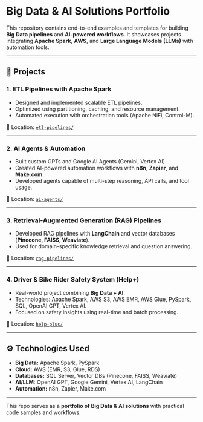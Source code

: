 # Big Data & AI Solutions Portfolio

This repository contains end-to-end examples and templates for building **Big Data pipelines** and **AI-powered workflows**. It showcases projects integrating **Apache Spark**, **AWS**, and **Large Language Models (LLMs)** with automation tools.

---

## 📂 Projects

### 1. ETL Pipelines with Apache Spark
- Designed and implemented scalable ETL pipelines.  
- Optimized using partitioning, caching, and resource management.  
- Automated execution with orchestration tools (Apache NiFi, Control-M).  

📌 Location: [`etl-pipelines/`](etl-pipelines/)

---

### 2. AI Agents & Automation
- Built custom GPTs and Google AI Agents (Gemini, Vertex AI).  
- Created AI-powered automation workflows with **n8n**, **Zapier**, and **Make.com**.  
- Developed agents capable of multi-step reasoning, API calls, and tool usage.  

📌 Location: [`ai-agents/`](ai-agents/)

---

### 3. Retrieval-Augmented Generation (RAG) Pipelines
- Developed RAG pipelines with **LangChain** and vector databases (**Pinecone, FAISS, Weaviate**).  
- Used for domain-specific knowledge retrieval and question answering.  

📌 Location: [`rag-pipelines/`](rag-pipelines/)

---

### 4. Driver & Bike Rider Safety System (Help+)
- Real-world project combining **Big Data + AI**.  
- Technologies: Apache Spark, AWS S3, AWS EMR, AWS Glue, PySpark, SQL, OpenAI GPT, Vertex AI.  
- Focused on safety insights using real-time and batch processing.  

📌 Location: [`help-plus/`](help-plus/)

---

## ⚙️ Technologies Used
- **Big Data:** Apache Spark, PySpark
- **Cloud:** AWS (EMR, S3, Glue, RDS)  
- **Databases:** SQL Server, Vector DBs (Pinecone, FAISS, Weaviate)  
- **AI/LLM:** OpenAI GPT, Google Gemini, Vertex AI, LangChain  
- **Automation:** n8n, Zapier, Make.com  

---

This repo serves as a **portfolio of Big Data & AI solutions** with practical code samples and workflows.
